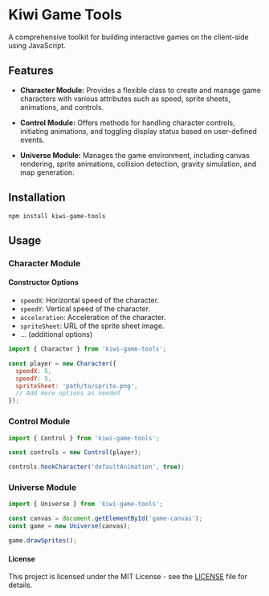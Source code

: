 # Kiwi Game Tools

A comprehensive toolkit for building interactive games on the client-side using JavaScript.

## Features

- **Character Module:** Provides a flexible class to create and manage game characters with various attributes such as speed, sprite sheets, animations, and controls.
  
- **Control Module:** Offers methods for handling character controls, initiating animations, and toggling display status based on user-defined events.

- **Universe Module:** Manages the game environment, including canvas rendering, sprite animations, collision detection, gravity simulation, and map generation.

## Installation
`npm install kiwi-game-tools`


## Usage

### Character Module

#### Constructor Options

- `speedX`: Horizontal speed of the character.
- `speedY`: Vertical speed of the character.
- `acceleration`: Acceleration of the character.
- `spriteSheet`: URL of the sprite sheet image.
- ... (additional options)

````javascript
import { Character } from 'kiwi-game-tools';

const player = new Character({
  speedX: 5,
  speedY: 5,
  spriteSheet: 'path/to/sprite.png',
  // Add more options as needed
});
````


### Control Module

````javascript
import { Control } from 'kiwi-game-tools';

const controls = new Control(player);

controls.hookCharacter('defaultAnimation', true);
````


### Universe Module
````javascript
import { Universe } from 'kiwi-game-tools';

const canvas = document.getElementById('game-canvas');
const game = new Universe(canvas);

game.drawSprites();
````

#### License
This project is licensed under the MIT License - see the [LICENSE](./LICENSE) file for details.


